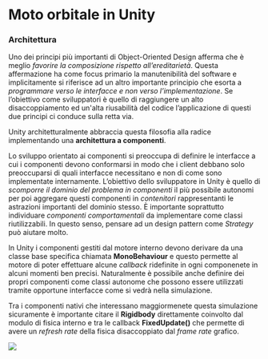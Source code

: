 # Moto orbitale in Unity


### Architettura
Uno dei principi più importanti di Object-Oriented Design afferma che è meglio _favorire la composizione rispetto all’ereditarietà_. Questa affermazione ha come focus primario la manutenibilità del software e implicitamente si riferisce ad un altro importante principio che esorta a _programmare verso le interfacce e non verso l’implementazione_. Se l’obiettivo come sviluppatori è quello di raggiungere un alto disaccoppiamento ed un'alta riusabilità del codice l’applicazione di questi due principi ci conduce sulla retta via.

Unity architetturalmente abbraccia questa filosofia alla radice implementando una **architettura a componenti**.

Lo sviluppo orientato ai componenti si preoccupa di definire le interfacce a cui i componenti devono conformarsi in modo che i client debbano solo preoccuparsi di quali interfacce necessitano e non di come sono implementate internamente. L’obiettivo dello sviluppatore in Unity è quello di _scomporre il dominio del problema in componenti_ il più possibile autonomi per poi aggregare questi componenti in _contenitori_ rappresentanti le astrazioni importanti del dominio stesso. È importante soprattutto individuare _componenti comportamentali_ da implementare come classi riutilizzabili. In questo senso, pensare ad un design pattern come _Strategy_ può aiutare molto.

In Unity i componenti gestiti dal motore interno devono derivare da una classe base specifica chiamata **MonoBehaviour** e questo permette al motore di poter effettuare alcune _callback_ ridefinite in ogni componenete in alcuni momenti ben precisi. Naturalmente è possibile anche definire dei propri componenti come classi autonome che possono essere utilizzati tramite opportune interfacce come si vedrà nella simulazione.

Tra i componenti nativi che interessano maggiormenete questa simulazione sicuramente è importante citare il **Rigidbody** direttamente coinvolto dal modulo di fisica interno e tra le callback **FixedUpdate()** che permette di avere un _refresh rate_ della fisica disaccoppiato dal _frame rate_ grafico.

![](https://www.dl.dropboxusercontent.com/s/qjwg36nxa2ra0e1/01.jpg?dl=1)
